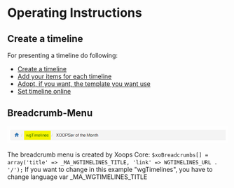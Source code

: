 # Operating Instructions

## Create a timeline

For presenting a timeline do following:

* [Create a timeline](https://github.com/XoopsDocs/wgtimelines-tutorial/tree/a7289f7fbc38280d0a8e2ccfe626630daa56056b/english/timelines.md)
* [Add your items for each timeline](https://github.com/XoopsDocs/wgtimelines-tutorial/tree/a7289f7fbc38280d0a8e2ccfe626630daa56056b/english/items.md)
* [Adopt, if you want, the template you want use](https://github.com/XoopsDocs/wgtimelines-tutorial/tree/a7289f7fbc38280d0a8e2ccfe626630daa56056b/english/timeline-templates.md)
* [Set timeline online](https://github.com/XoopsDocs/wgtimelines-tutorial/tree/a7289f7fbc38280d0a8e2ccfe626630daa56056b/english/timelines.md)

## Breadcrumb-Menu

![](../.gitbook/assets/4breadcrumb.png)

The breadcrumb menu is created by Xoops Core: `$xoBreadcrumbs[] = array('title' => _MA_WGTIMELINES_TITLE, 'link' => WGTIMELINES_URL . '/');` If you want to change in this example "wgTimelines", you have to change language var \_MA\_WGTIMELINES\_TITLE

